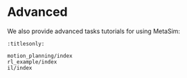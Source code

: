 # Advanced

We also provide advanced tasks tutorials for using MetaSim:

```{toctree}
:titlesonly:

motion_planning/index
rl_example/index
il/index
```
